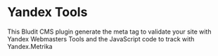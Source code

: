 Yandex Tools
============

This Bludit CMS plugin generate the meta tag to validate your site with Yandex Webmasters Tools and the JavaScript code to track with Yandex.Metrika
